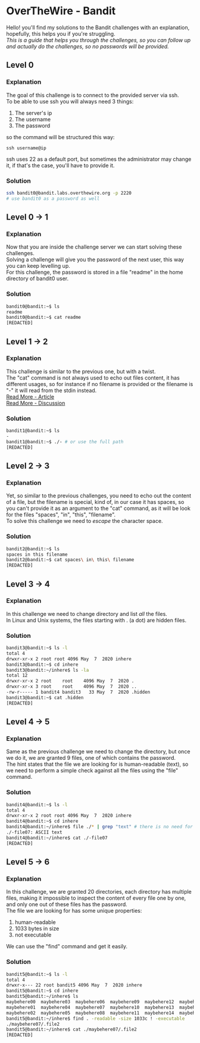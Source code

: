 # OverTheWire - Bandit
Hello! you'll find my solutions to the Bandit challenges with an explanation, hopefully, this helps you if you're struggling.
\
_This is a guide that helps you through the challenges, so you can follow up and actually do the challenges, so no passwords will be provided._
## Level 0
### Explanation
The goal of this challenge is to connect to the provided server via ssh.
\
To be able to use ssh you will always need 3 things:
1. The server's ip
2. The username
3. The password

so the command will be structured this way:
```
ssh username@ip
```
ssh uses 22 as a default port, but sometimes the administrator may change it, if that's the case, you'll have to provide it.
### Solution
```bash
ssh bandit0@bandit.labs.overthewire.org -p 2220
# use bandit0 as a password as well
```
## Level 0 → 1
### Explanation
Now that you are inside the challenge server we can start solving these challenges.
\
Solving a challenge will give you the password of the next user, this way you can keep levelling up.
\
For this challenge, the password is stored in a file "readme" in the home directory of bandit0 user.
### Solution
```bash
bandit0@bandit:~$ ls
readme
bandit0@bandit:~$ cat readme 
[REDACTED]

```
## Level 1 → 2
### Explanation
This challenge is similar to the previous one, but with a twist.
\
The "cat" command is not always used to echo out files content, it has different usages, so for instance if no filename is provided or the filename is "-" it will read from the stdin instead.
\
[Read More - Article](https://linuxize.com/post/linux-cat-command/)
\
[Read More - Discussion](https://unix.stackexchange.com/questions/16357/usage-of-dash-in-place-of-a-filename)


### Solution
```bash
bandit1@bandit:~$ ls
-
bandit1@bandit:~$ ./- # or use the full path
[REDACTED]

```
## Level 2 → 3
### Explanation
Yet, so similar to the previous challenges, you need to echo out the content of a file, but the filename is special, kind of, in our case it has spaces, so you can't provide it as an argument to the "cat" command, as it will be look for the files "spaces", "in", "this", "filename".
\
To solve this challenge we need to _escape_ the character space.
### Solution
```bash
bandit2@bandit:~$ ls
spaces in this filename
bandit2@bandit:~$ cat spaces\ in\ this\ filename
[REDACTED]

```
## Level 3 → 4
### Explanation
In this challenge we need to change directory and list _all_ the files.
\
In Linux and Unix systems, the files starting with . (a dot) are hidden files.
### Solution
```bash
bandit3@bandit:~$ ls -l
total 4
drwxr-xr-x 2 root root 4096 May  7  2020 inhere
bandit3@bandit:~$ cd inhere
bandit3@bandit:~/inhere$ ls -la
total 12
drwxr-xr-x 2 root    root    4096 May  7  2020 .
drwxr-xr-x 3 root    root    4096 May  7  2020 ..
-rw-r----- 1 bandit4 bandit3   33 May  7  2020 .hidden
bandit3@bandit:~$ cat .hidden
[REDACTED]

```
## Level 4 → 5
### Explanation
Same as the previous challenge we need to change the directory, but once we do it, we are granted 9 files, one of which contains the password.
\
The hint states that the file we are looking for is human-readable (text), so we need to perform a simple check against all the files using the "file" command.
### Solution
```bash
bandit4@bandit:~$ ls -l
total 4
drwxr-xr-x 2 root root 4096 May  7  2020 inhere
bandit4@bandit:~$ cd inhere
bandit4@bandit:~/inhere$ file ./* | grep "text" # there is no need for the grep in this level.
./-file07: ASCII text
bandit4@bandit:~/inhere$ cat ./-file07
[REDACTED]
```
## Level 5 → 6
### Explanation
In this challenge, we are granted 20 directories, each directory has multiple files, making it impossible to inspect the content of every file one by one, and only one out of these files has the password.
\
The file we are looking for has some unique properties:
1. human-readable
2. 1033 bytes in size
3. not executable

We can use the "find" command and get it easily.
### Solution
```bash
bandit5@bandit:~$ ls -l
total 4
drwxr-x--- 22 root bandit5 4096 May  7  2020 inhere
bandit5@bandit:~$ cd inhere
bandit5@bandit:~/inhere$ ls 
maybehere00  maybehere03  maybehere06  maybehere09  maybehere12  maybehere15  maybehere18
maybehere01  maybehere04  maybehere07  maybehere10  maybehere13  maybehere16  maybehere19
maybehere02  maybehere05  maybehere08  maybehere11  maybehere14  maybehere17
bandit5@bandit:~/inhere$ find . -readable -size 1033c ! -executable
./maybehere07/.file2
bandit5@bandit:~/inhere$ cat ./maybehere07/.file2
[REDACTED]
```
